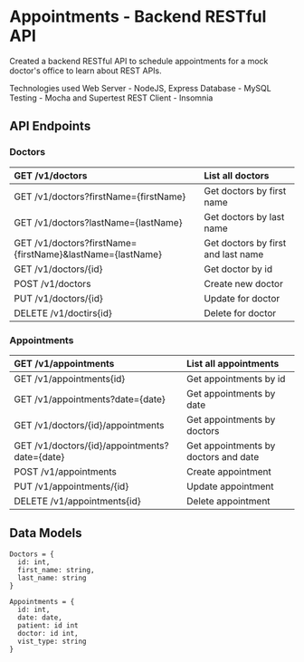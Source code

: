 # Appointments - Backend RESTful API
Created a backend RESTful API to schedule appointments for a mock doctor's office
to learn about REST APIs.

Technologies used
Web Server - NodeJS, Express 
Database - MySQL
Testing - Mocha and Supertest
REST Client - Insomnia
## API Endpoints
### Doctors  
GET /v1/doctors  |List all doctors
:---|:---
GET /v1/doctors?firstName={firstName}|Get doctors by first name
GET /v1/doctors?lastName={lastName}|Get doctors by last name
GET /v1/doctors?firstName={firstName}&lastName={lastName}|Get doctors by first and last name
GET /v1/doctors/{id}|Get doctor by id
POST /v1/doctors|Create new doctor
PUT /v1/doctors/{id}|Update for doctor
DELETE /v1/doctirs{id}|Delete for doctor

### Appointments
GET /v1/appointments  |List all appointments
:---|:---
GET /v1/appointments{id}|Get appointments by id
GET /v1/appointments?date={date}|Get appointments by date
GET /v1/doctors/{id}/appointments|Get appointments by doctors
GET /v1/doctors/{id}/appointments?date={date}|Get appointments by doctors and date
POST /v1/appointments| Create appointment
PUT /v1/appointments/{id}|Update appointment
DELETE /v1/appointments{id}|Delete appointment

## Data Models
```
Doctors = {
  id: int,
  first_name: string,
  last_name: string
}
```
```
Appointments = {
  id: int,
  date: date,
  patient: id int
  doctor: id int,
  vist_type: string
}
```
